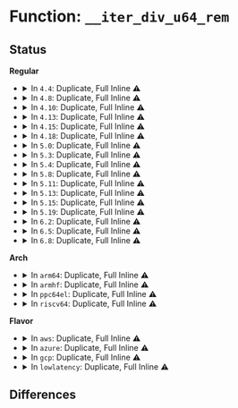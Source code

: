 # Function: <code>__iter_div_u64_rem</code>

## Status
<b>Regular</b>
<ul>
<li>
<details>
<summary>In <code>4.4</code>: Duplicate, Full Inline ⚠️</summary>

**Collision:** Static Duplication

**Inline:** Full

**Transformation:** False

**Instances:**

```
In kernel/time/timekeeping.c (ffffffff810f4813)
Location: include/linux/math64.h:118
Inline: True
Inline callers:
  - kernel/time/timekeeping.c:ktime_get_ts64
  - kernel/time/timekeeping.c:getrawmonotonic64
  - kernel/time/timekeeping.c:__getnstimeofday64
```
```
In lib/div64.c (ffffffff813f7e21)
Location: include/linux/math64.h:118
Inline: True
Inline callers:
  - lib/div64.c:iter_div_u64_rem
```
</details>
</li>
<li>
<details>
<summary>In <code>4.8</code>: Duplicate, Full Inline ⚠️</summary>

**Collision:** Static Duplication

**Inline:** Full

**Transformation:** False

**Instances:**

```
In kernel/time/timekeeping.c (ffffffff810fc8d9)
Location: include/linux/math64.h:118
Inline: True
Inline callers:
  - kernel/time/timekeeping.c:getrawmonotonic64
  - kernel/time/timekeeping.c:ktime_get_ts64
  - kernel/time/timekeeping.c:__getnstimeofday64
```
```
In lib/div64.c (ffffffff8143ece1)
Location: include/linux/math64.h:118
Inline: True
Inline callers:
  - lib/div64.c:iter_div_u64_rem
```
</details>
</li>
<li>
<details>
<summary>In <code>4.10</code>: Duplicate, Full Inline ⚠️</summary>

**Collision:** Static Duplication

**Inline:** Full

**Transformation:** False

**Instances:**

```
In kernel/time/timekeeping.c (ffffffff810ff7f9)
Location: include/linux/math64.h:118
Inline: True
Inline callers:
  - kernel/time/timekeeping.c:getrawmonotonic64
  - kernel/time/timekeeping.c:ktime_get_ts64
  - kernel/time/timekeeping.c:__getnstimeofday64
```
```
In lib/div64.c (ffffffff8145bd31)
Location: include/linux/math64.h:118
Inline: True
Inline callers:
  - lib/div64.c:iter_div_u64_rem
```
</details>
</li>
<li>
<details>
<summary>In <code>4.13</code>: Duplicate, Full Inline ⚠️</summary>

**Collision:** Static Duplication

**Inline:** Full

**Transformation:** False

**Instances:**

```
In kernel/time/timekeeping.c (ffffffff81101a15)
Location: include/linux/math64.h:118
Inline: True
Inline callers:
  - kernel/time/timekeeping.c:getrawmonotonic64
  - kernel/time/timekeeping.c:ktime_get_ts64
  - kernel/time/timekeeping.c:__getnstimeofday64
```
```
In lib/div64.c (ffffffff81461211)
Location: include/linux/math64.h:118
Inline: True
Inline callers:
  - lib/div64.c:iter_div_u64_rem
```
</details>
</li>
<li>
<details>
<summary>In <code>4.15</code>: Duplicate, Full Inline ⚠️</summary>

**Collision:** Static Duplication

**Inline:** Full

**Transformation:** False

**Instances:**

```
In kernel/time/timekeeping.c (ffffffff8110c918)
Location: include/linux/math64.h:146
Inline: True
Inline callers:
  - kernel/time/timekeeping.c:getrawmonotonic64
  - kernel/time/timekeeping.c:ktime_get_ts64
  - kernel/time/timekeeping.c:__getnstimeofday64
```
```
In lib/div64.c (ffffffff8148d0e0)
Location: include/linux/math64.h:146
Inline: True
Inline callers:
  - lib/div64.c:iter_div_u64_rem
```
</details>
</li>
<li>
<details>
<summary>In <code>4.18</code>: Duplicate, Full Inline ⚠️</summary>

**Collision:** Static Duplication

**Inline:** Full

**Transformation:** False

**Instances:**

```
In kernel/time/timekeeping.c (ffffffff81117098)
Location: include/linux/math64.h:146
Inline: True
Inline callers:
  - kernel/time/timekeeping.c:ktime_get_raw_ts64
  - kernel/time/timekeeping.c:ktime_get_ts64
  - kernel/time/timekeeping.c:ktime_get_real_ts64
```
```
In lib/div64.c (ffffffff814c1e60)
Location: include/linux/math64.h:146
Inline: True
Inline callers:
  - lib/div64.c:iter_div_u64_rem
```
</details>
</li>
<li>
<details>
<summary>In <code>5.0</code>: Duplicate, Full Inline ⚠️</summary>

**Collision:** Static Duplication

**Inline:** Full

**Transformation:** False

**Instances:**

```
In kernel/time/timekeeping.c (ffffffff811226d8)
Location: include/linux/math64.h:146
Inline: True
Inline callers:
  - kernel/time/timekeeping.c:ktime_get_raw_ts64
  - kernel/time/timekeeping.c:ktime_get_ts64
  - kernel/time/timekeeping.c:ktime_get_real_ts64
```
```
In lib/div64.c (ffffffff814d6550)
Location: include/linux/math64.h:146
Inline: True
Inline callers:
  - lib/div64.c:iter_div_u64_rem
```
</details>
</li>
<li>
<details>
<summary>In <code>5.3</code>: Duplicate, Full Inline ⚠️</summary>

**Collision:** Static Duplication

**Inline:** Full

**Transformation:** False

**Instances:**

```
In kernel/time/timekeeping.c (ffffffff8112d4d5)
Location: include/linux/math64.h:146
Inline: True
Inline callers:
  - kernel/time/timekeeping.c:ktime_get_raw_ts64
  - kernel/time/timekeeping.c:ktime_get_ts64
  - kernel/time/timekeeping.c:ktime_get_real_ts64
```
```
In kernel/time/vsyscall.c (ffffffff8113dd9c)
Location: include/linux/math64.h:146
Inline: True
Inline callers:
  - kernel/time/vsyscall.c:update_vsyscall
```
```
In lib/math/div64.c (ffffffff81510670)
Location: include/linux/math64.h:146
Inline: True
Inline callers:
  - lib/math/div64.c:iter_div_u64_rem
```
</details>
</li>
<li>
<details>
<summary>In <code>5.4</code>: Duplicate, Full Inline ⚠️</summary>

**Collision:** Static Duplication

**Inline:** Full

**Transformation:** False

**Instances:**

```
In kernel/time/timekeeping.c (ffffffff81139375)
Location: include/linux/math64.h:146
Inline: True
Inline callers:
  - kernel/time/timekeeping.c:ktime_get_raw_ts64
  - kernel/time/timekeeping.c:ktime_get_ts64
  - kernel/time/timekeeping.c:ktime_get_real_ts64
```
```
In kernel/time/vsyscall.c (ffffffff8114993e)
Location: include/linux/math64.h:146
Inline: True
Inline callers:
  - kernel/time/vsyscall.c:update_vsyscall
```
```
In lib/math/div64.c (ffffffff8152e570)
Location: include/linux/math64.h:146
Inline: True
Inline callers:
  - lib/math/div64.c:iter_div_u64_rem
```
</details>
</li>
<li>
<details>
<summary>In <code>5.8</code>: Duplicate, Full Inline ⚠️</summary>

**Collision:** Static Duplication

**Inline:** Full

**Transformation:** False

**Instances:**

```
In kernel/time/timekeeping.c (ffffffff81148017)
Location: include/vdso/math64.h:6
Inline: True
Inline callers:
  - kernel/time/timekeeping.c:ktime_get_raw_ts64
  - kernel/time/timekeeping.c:ktime_get_ts64
  - kernel/time/timekeeping.c:ktime_get_real_ts64
```
```
In kernel/time/vsyscall.c (ffffffff8115988d)
Location: include/vdso/math64.h:6
Inline: True
Inline callers:
  - kernel/time/vsyscall.c:update_vsyscall
```
```
In lib/math/div64.c (ffffffff81592450)
Location: include/vdso/math64.h:6
Inline: True
Inline callers:
  - lib/math/div64.c:iter_div_u64_rem
```
</details>
</li>
<li>
<details>
<summary>In <code>5.11</code>: Duplicate, Full Inline ⚠️</summary>

**Collision:** Static Duplication

**Inline:** Full

**Transformation:** False

**Instances:**

```
In kernel/time/timekeeping.c (ffffffff8114445d)
Location: include/vdso/math64.h:6
Inline: True
Inline callers:
  - kernel/time/timekeeping.c:ktime_get_raw_ts64
  - kernel/time/timekeeping.c:ktime_get_ts64
  - kernel/time/timekeeping.c:ktime_get_real_ts64
```
```
In kernel/time/vsyscall.c (ffffffff8115581d)
Location: include/vdso/math64.h:6
Inline: True
Inline callers:
  - kernel/time/vsyscall.c:update_vsyscall
```
```
In lib/math/div64.c (ffffffff815aef95)
Location: include/vdso/math64.h:6
Inline: True
Inline callers:
  - lib/math/div64.c:iter_div_u64_rem
```
</details>
</li>
<li>
<details>
<summary>In <code>5.13</code>: Duplicate, Full Inline ⚠️</summary>

**Collision:** Static Duplication

**Inline:** Full

**Transformation:** False

**Instances:**

```
In kernel/time/timekeeping.c (ffffffff811455dd)
Location: include/vdso/math64.h:6
Inline: True
Inline callers:
  - kernel/time/timekeeping.c:ktime_get_raw_ts64
  - kernel/time/timekeeping.c:ktime_get_ts64
  - kernel/time/timekeeping.c:ktime_get_real_ts64
```
```
In kernel/time/vsyscall.c (ffffffff81156c5d)
Location: include/vdso/math64.h:6
Inline: True
Inline callers:
  - kernel/time/vsyscall.c:update_vsyscall
```
```
In lib/math/div64.c (ffffffff815b9d45)
Location: include/vdso/math64.h:6
Inline: True
Inline callers:
  - lib/math/div64.c:iter_div_u64_rem
```
</details>
</li>
<li>
<details>
<summary>In <code>5.15</code>: Duplicate, Full Inline ⚠️</summary>

**Collision:** Static Duplication

**Inline:** Full

**Transformation:** False

**Instances:**

```
In kernel/time/timekeeping.c (ffffffff8116985d)
Location: include/vdso/math64.h:6
Inline: True
Inline callers:
  - kernel/time/timekeeping.c:ktime_get_raw_ts64
  - kernel/time/timekeeping.c:ktime_get_ts64
  - kernel/time/timekeeping.c:ktime_get_real_ts64
```
```
In kernel/time/vsyscall.c (ffffffff8117bb7e)
Location: include/vdso/math64.h:6
Inline: True
Inline callers:
  - kernel/time/vsyscall.c:update_vsyscall
```
```
In lib/math/div64.c (ffffffff81620695)
Location: include/vdso/math64.h:6
Inline: True
Inline callers:
  - lib/math/div64.c:iter_div_u64_rem
```
</details>
</li>
<li>
<details>
<summary>In <code>5.19</code>: Duplicate, Full Inline ⚠️</summary>

**Collision:** Static Duplication

**Inline:** Full

**Transformation:** False

**Instances:**

```
In kernel/time/timekeeping.c (ffffffff8119de42)
Location: include/vdso/math64.h:6
Inline: True
Inline callers:
  - kernel/time/timekeeping.c:ktime_get_raw_ts64
  - kernel/time/timekeeping.c:ktime_get_ts64
  - kernel/time/timekeeping.c:ktime_get_real_ts64
```
```
In kernel/time/vsyscall.c (ffffffff811b123b)
Location: include/vdso/math64.h:6
Inline: True
Inline callers:
  - kernel/time/vsyscall.c:update_vsyscall
```
```
In lib/math/div64.c (ffffffff816ee785)
Location: include/vdso/math64.h:6
Inline: True
Inline callers:
  - lib/math/div64.c:iter_div_u64_rem
```
</details>
</li>
<li>
<details>
<summary>In <code>6.2</code>: Duplicate, Full Inline ⚠️</summary>

**Collision:** Static Duplication

**Inline:** Full

**Transformation:** False

**Instances:**

```
In kernel/time/timekeeping.c (ffffffff811dc062)
Location: include/vdso/math64.h:6
Inline: True
Inline callers:
  - kernel/time/timekeeping.c:ktime_get_raw_ts64
  - kernel/time/timekeeping.c:ktime_get_ts64
  - kernel/time/timekeeping.c:ktime_get_real_ts64
```
```
In kernel/time/vsyscall.c (ffffffff811f1e9b)
Location: include/vdso/math64.h:6
Inline: True
Inline callers:
  - kernel/time/vsyscall.c:update_vsyscall
```
```
In lib/math/div64.c (ffffffff817df335)
Location: include/vdso/math64.h:6
Inline: True
Inline callers:
  - lib/math/div64.c:iter_div_u64_rem
```
</details>
</li>
<li>
<details>
<summary>In <code>6.5</code>: Duplicate, Full Inline ⚠️</summary>

**Collision:** Static Duplication

**Inline:** Full

**Transformation:** False

**Instances:**

```
In kernel/time/timekeeping.c (ffffffff811f0f02)
Location: include/vdso/math64.h:6
Inline: True
Inline callers:
  - kernel/time/timekeeping.c:ktime_get_raw_ts64
  - kernel/time/timekeeping.c:ktime_get_ts64
  - kernel/time/timekeeping.c:ktime_get_real_ts64
```
```
In kernel/time/vsyscall.c (ffffffff8120664b)
Location: include/vdso/math64.h:6
Inline: True
Inline callers:
  - kernel/time/vsyscall.c:update_vsyscall
```
```
In lib/math/div64.c (ffffffff8181eb15)
Location: include/vdso/math64.h:6
Inline: True
Inline callers:
  - lib/math/div64.c:iter_div_u64_rem
```
</details>
</li>
<li>
<details>
<summary>In <code>6.8</code>: Duplicate, Full Inline ⚠️</summary>

**Collision:** Static Duplication

**Inline:** Full

**Transformation:** False

**Instances:**

```
In kernel/time/timekeeping.c (ffffffff81207042)
Location: include/vdso/math64.h:6
Inline: True
Inline callers:
  - kernel/time/timekeeping.c:ktime_get_raw_ts64
  - kernel/time/timekeeping.c:ktime_get_ts64
  - kernel/time/timekeeping.c:ktime_get_real_ts64
```
```
In kernel/time/vsyscall.c (ffffffff8121d85b)
Location: include/vdso/math64.h:6
Inline: True
Inline callers:
  - kernel/time/vsyscall.c:update_vsyscall
```
```
In lib/math/div64.c (ffffffff81864985)
Location: include/vdso/math64.h:6
Inline: True
Inline callers:
  - lib/math/div64.c:iter_div_u64_rem
```
</details>
</li>
</ul>
<b>Arch</b>
<ul>
<li>
<details>
<summary>In <code>arm64</code>: Duplicate, Full Inline ⚠️</summary>

**Collision:** Static Duplication

**Inline:** Full

**Transformation:** False

**Instances:**

```
In kernel/time/timekeeping.c (ffff8000101a3108)
Location: include/linux/math64.h:146
Inline: True
Inline callers:
  - kernel/time/timekeeping.c:ktime_get_raw_ts64
  - kernel/time/timekeeping.c:ktime_get_ts64
  - kernel/time/timekeeping.c:ktime_get_real_ts64
```
```
In kernel/time/vsyscall.c (ffff8000101b611c)
Location: include/linux/math64.h:146
Inline: True
Inline callers:
  - kernel/time/vsyscall.c:update_vsyscall
```
```
In lib/math/div64.c (ffff80001063aab8)
Location: include/linux/math64.h:146
Inline: True
Inline callers:
  - lib/math/div64.c:iter_div_u64_rem
```
</details>
</li>
<li>
<details>
<summary>In <code>armhf</code>: Duplicate, Full Inline ⚠️</summary>

**Collision:** Static Duplication

**Inline:** Full

**Transformation:** False

**Instances:**

```
In arch/arm/plat-omap/counter_32k.c (c034f814)
Location: include/linux/math64.h:146
Inline: True
Inline callers:
  - arch/arm/plat-omap/counter_32k.c:omap_read_persistent_clock64
```
```
In kernel/time/timekeeping.c (c03ed138)
Location: include/linux/math64.h:146
Inline: True
Inline callers:
  - kernel/time/timekeeping.c:ktime_get_raw_ts64
  - kernel/time/timekeeping.c:ktime_get_ts64
  - kernel/time/timekeeping.c:ktime_get_real_ts64
```
```
In lib/math/div64.c (c07e0804)
Location: include/linux/math64.h:146
Inline: True
Inline callers:
  - lib/math/div64.c:iter_div_u64_rem
```
</details>
</li>
<li>
<details>
<summary>In <code>ppc64el</code>: Duplicate, Full Inline ⚠️</summary>

**Collision:** Static Duplication

**Inline:** Full

**Transformation:** False

**Instances:**

```
In kernel/time/timekeeping.c (c0000000002049d0)
Location: include/linux/math64.h:146
Inline: True
Inline callers:
  - kernel/time/timekeeping.c:ktime_get_raw_ts64
  - kernel/time/timekeeping.c:ktime_get_ts64
  - kernel/time/timekeeping.c:ktime_get_real_ts64
```
```
In lib/math/div64.c (c0000000007e1a70)
Location: include/linux/math64.h:146
Inline: True
Inline callers:
  - lib/math/div64.c:iter_div_u64_rem
```
</details>
</li>
<li>
<details>
<summary>In <code>riscv64</code>: Duplicate, Full Inline ⚠️</summary>

**Collision:** Static Duplication

**Inline:** Full

**Transformation:** False

**Instances:**

```
In kernel/time/timekeeping.c (ffffffe00012fa66)
Location: include/linux/math64.h:146
Inline: True
Inline callers:
  - kernel/time/timekeeping.c:ktime_get_raw_ts64
  - kernel/time/timekeeping.c:ktime_get_ts64
  - kernel/time/timekeeping.c:ktime_get_real_ts64
```
```
In lib/math/div64.c (ffffffe000466f78)
Location: include/linux/math64.h:146
Inline: True
Inline callers:
  - lib/math/div64.c:iter_div_u64_rem
```
</details>
</li>
</ul>
<b>Flavor</b>
<ul>
<li>
<details>
<summary>In <code>aws</code>: Duplicate, Full Inline ⚠️</summary>

**Collision:** Static Duplication

**Inline:** Full

**Transformation:** False

**Instances:**

```
In kernel/time/timekeeping.c (ffffffff81131b25)
Location: include/linux/math64.h:146
Inline: True
Inline callers:
  - kernel/time/timekeeping.c:ktime_get_raw_ts64
  - kernel/time/timekeeping.c:ktime_get_ts64
  - kernel/time/timekeeping.c:ktime_get_real_ts64
```
```
In kernel/time/vsyscall.c (ffffffff81141f5e)
Location: include/linux/math64.h:146
Inline: True
Inline callers:
  - kernel/time/vsyscall.c:update_vsyscall
```
```
In lib/math/div64.c (ffffffff81526b50)
Location: include/linux/math64.h:146
Inline: True
Inline callers:
  - lib/math/div64.c:iter_div_u64_rem
```
</details>
</li>
<li>
<details>
<summary>In <code>azure</code>: Duplicate, Full Inline ⚠️</summary>

**Collision:** Static Duplication

**Inline:** Full

**Transformation:** False

**Instances:**

```
In kernel/time/timekeeping.c (ffffffff81124585)
Location: include/linux/math64.h:146
Inline: True
Inline callers:
  - kernel/time/timekeeping.c:ktime_get_raw_ts64
  - kernel/time/timekeeping.c:ktime_get_ts64
  - kernel/time/timekeeping.c:ktime_get_real_ts64
```
```
In kernel/time/vsyscall.c (ffffffff811352be)
Location: include/linux/math64.h:146
Inline: True
Inline callers:
  - kernel/time/vsyscall.c:update_vsyscall
```
```
In lib/math/div64.c (ffffffff81516e30)
Location: include/linux/math64.h:146
Inline: True
Inline callers:
  - lib/math/div64.c:iter_div_u64_rem
```
</details>
</li>
<li>
<details>
<summary>In <code>gcp</code>: Duplicate, Full Inline ⚠️</summary>

**Collision:** Static Duplication

**Inline:** Full

**Transformation:** False

**Instances:**

```
In kernel/time/timekeeping.c (ffffffff8112f845)
Location: include/linux/math64.h:146
Inline: True
Inline callers:
  - kernel/time/timekeeping.c:ktime_get_raw_ts64
  - kernel/time/timekeeping.c:ktime_get_ts64
  - kernel/time/timekeeping.c:ktime_get_real_ts64
```
```
In kernel/time/vsyscall.c (ffffffff8113fe0e)
Location: include/linux/math64.h:146
Inline: True
Inline callers:
  - kernel/time/vsyscall.c:update_vsyscall
```
```
In lib/math/div64.c (ffffffff81522be0)
Location: include/linux/math64.h:146
Inline: True
Inline callers:
  - lib/math/div64.c:iter_div_u64_rem
```
</details>
</li>
<li>
<details>
<summary>In <code>lowlatency</code>: Duplicate, Full Inline ⚠️</summary>

**Collision:** Static Duplication

**Inline:** Full

**Transformation:** False

**Instances:**

```
In kernel/time/timekeeping.c (ffffffff8113c265)
Location: include/linux/math64.h:146
Inline: True
Inline callers:
  - kernel/time/timekeeping.c:ktime_get_raw_ts64
  - kernel/time/timekeeping.c:ktime_get_ts64
  - kernel/time/timekeeping.c:ktime_get_real_ts64
```
```
In kernel/time/vsyscall.c (ffffffff8114c93e)
Location: include/linux/math64.h:146
Inline: True
Inline callers:
  - kernel/time/vsyscall.c:update_vsyscall
```
```
In lib/math/div64.c (ffffffff8153c560)
Location: include/linux/math64.h:146
Inline: True
Inline callers:
  - lib/math/div64.c:iter_div_u64_rem
```
</details>
</li>
</ul>

## Differences
